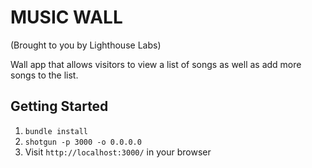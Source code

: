 MUSIC WALL
=============
(Brought to you by Lighthouse Labs)

Wall app that allows visitors to view a list of songs as well as add more songs to the list.

## Getting Started

1. `bundle install`
2. `shotgun -p 3000 -o 0.0.0.0`
3. Visit `http://localhost:3000/` in your browser
